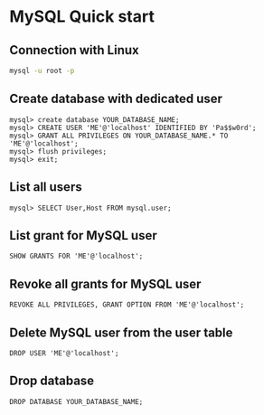 # MySQL Quick start

## Connection with Linux
```bash
mysql -u root -p
```

## Create database with dedicated user
```mysql
mysql> create database YOUR_DATABASE_NAME;
mysql> CREATE USER 'ME'@'localhost' IDENTIFIED BY 'Pa$$w0rd';
mysql> GRANT ALL PRIVILEGES ON YOUR_DATABASE_NAME.* TO 'ME'@'localhost';
mysql> flush privileges;
mysql> exit;
```

## List all users
```mysql
mysql> SELECT User,Host FROM mysql.user;
```

## List grant for MySQL user
```mysql
SHOW GRANTS FOR 'ME'@'localhost';
```

## Revoke all grants for MySQL user
```mysql
REVOKE ALL PRIVILEGES, GRANT OPTION FROM 'ME'@'localhost';
```

## Delete MySQL user from the user table
```mysql
DROP USER 'ME'@'localhost';
```
## Drop database
```mysql
DROP DATABASE YOUR_DATABASE_NAME;
```
